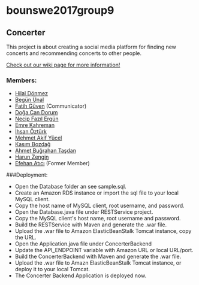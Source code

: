 # bounswe2017group9

## Concerter

This project is about creating a social media platform for finding new concerts and recommending concerts to other people.

[Check out our wiki page for more information!](https://github.com/bounswe/bounswe2017group9/wiki)

### Members:

* [Hilal Dönmez](https://github.com/bounswe/bounswe2017group9/wiki/Hilal-D%C3%B6nmez)
* [Begün Ünal](https://github.com/bounswe/bounswe2017group9/wiki/Beg%C3%BCn-%C3%9Cnal)
* [Fatih Güven](https://github.com/bounswe/bounswe2017group9/wiki/Fatih-G%C3%BCven) (Communicator)
* [Doğa Can Dorum](https://github.com/bounswe/bounswe2017group9/wiki/Do%C4%9Fa-Can-Dorum)
* [Necip Fazıl Ergün](https://github.com/bounswe/bounswe2017group9/wiki/Necip-Faz%C4%B1l-Erg%C3%BCn)
* [Emre Kahreman](https://github.com/bounswe/bounswe2017group9/wiki/Emre-Kahreman)
* [İhsan Öztürk](https://github.com/bounswe/bounswe2017group9/wiki/%C4%B0hsan-%C3%96zt%C3%BCrk)
* [Mehmet Akif Yücel](https://github.com/bounswe/bounswe2017group9/wiki/Mehmet-Akif-Y%C3%BCcel)  
* [Kasım Bozdağ](https://github.com/bounswe/bounswe2017group9/wiki/Kas%C4%B1m-Bozda%C4%9F)
* [Ahmet Buğrahan Taşdan](https://github.com/bounswe/bounswe2017group8/wiki/Ahmet-Bu%C4%9Frahan-Ta%C5%9Fdan)
* [Harun Zengin](https://github.com/bounswe/bounswe2017group8/wiki/Harun-Zengin)
* [Efehan Atıcı](https://github.com/bounswe/bounswe2017group9/wiki/Efehan-At%C4%B1c%C4%B1) (Former Member)

###Deployment:

* Open the Database folder an see sample.sql.
* Create an Amazon RDS instance or import the sql file to your local MySQL client.
* Copy the host name of MySQL client, root username, and password.
* Open the Database.java file under RESTService project.
* Copy the MySQL client's host name, root username and password.
* Build the RESTService with Maven and generate the .war file.
* Upload the .war file to Amazon ElasticBeanStalk Tomcat instance, copy the URL.
* Open the Application.java file under ConcerterBackend
* Update the API_ENDPOINT variable with Amazon URL or local URL/port.
* Build the ConcerterBackend with Maven and generate the .war file.
* Upload the .war file to Amazn ElasticBeanStalk Tomcat instance, or deploy it to your local Tomcat.
* The Concerter Backend Application is deployed now.

